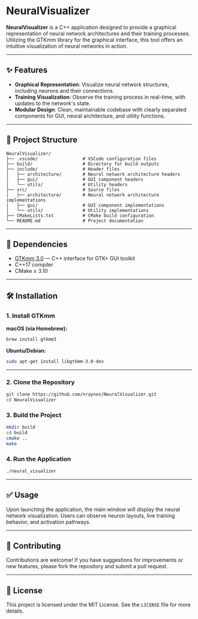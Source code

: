 # NeuralVisualizer

**NeuralVisualizer** is a C++ application designed to provide a graphical representation of neural network architectures and their training processes. Utilizing the GTKmm library for the graphical interface, this tool offers an intuitive visualization of neural networks in action.

---

## ✨ Features

- **Graphical Representation**: Visualize neural network structures, including neurons and their connections.
- **Training Visualization**: Observe the training process in real-time, with updates to the network's state.
- **Modular Design**: Clean, maintainable codebase with clearly separated components for GUI, neural architecture, and utility functions.

---

## 📁 Project Structure

```
NeuralVisualizer/
├── .vscode/                 # VSCode configuration files
├── build/                   # Directory for build outputs
├── include/                 # Header files
│   ├── architecture/        # Neural network architecture headers
│   ├── gui/                 # GUI component headers
│   └── utils/               # Utility headers
├── src/                     # Source files
│   ├── architecture/        # Neural network architecture implementations
│   ├── gui/                 # GUI component implementations
│   └── utils/               # Utility implementations
├── CMakeLists.txt           # CMake build configuration
└── README.md                # Project documentation
```

---

## 🔧 Dependencies

- [GTKmm 3.0](https://www.gtkmm.org/) — C++ interface for GTK+ GUI toolkit
- C++17 compiler
- CMake ≥ 3.10

---

## 🛠️ Installation

### 1. Install GTKmm

**macOS (via Homebrew):**
```bash
brew install gtkmm3
```

**Ubuntu/Debian:**
```bash
sudo apt-get install libgtkmm-3.0-dev
```

---

### 2. Clone the Repository

```bash
git clone https://github.com/nraynes/NeuralVisualizer.git
cd NeuralVisualizer
```

### 3. Build the Project

```bash
mkdir build
cd build
cmake ..
make
```

### 4. Run the Application

```bash
./neural_visualizer
```

---

## ✅ Usage

Upon launching the application, the main window will display the neural network visualization. Users can observe neuron layouts, live training behavior, and activation pathways.

---

## 🤝 Contributing

Contributions are welcome! If you have suggestions for improvements or new features, please fork the repository and submit a pull request.

---

## 📄 License

This project is licensed under the MIT License. See the `LICENSE` file for more details.

